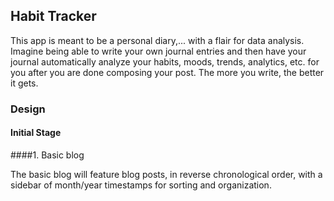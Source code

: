 ## Habit Tracker

This app is meant to be a personal diary,... with a flair for data analysis. Imagine being able to write your own journal entries and then have your journal automatically analyze your habits, moods, trends, analytics, etc. for you after you are done composing your post. The more you write, the better it gets.

### Design

#### Initial Stage

####1. Basic blog

The basic blog will feature blog posts, in reverse chronological order, with a sidebar of month/year timestamps for sorting and organization.


